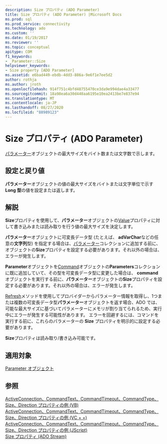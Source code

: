 ```yaml
---
description: Size プロパティ (ADO Parameter)
title: Size プロパティ (ADO Parameter) |Microsoft Docs
ms.prod: sql
ms.prod_service: connectivity
ms.technology: ado
ms.custom: ''
ms.date: 01/19/2017
ms.reviewer: ''
ms.topic: conceptual
apitype: COM
f1_keywords:
- _Parameter::Size
helpviewer_keywords:
- Size property [ADO Parameter]
ms.assetid: e6bad449-ebdb-4dd3-886a-9e6f1e7ee5d2
author: rothja
ms.author: jroth
ms.openlocfilehash: 914f751c4bfd48755470ce3da9e994dae4a33477
ms.sourcegitcommit: 18a98ea6a30d448aa6195e10ea2413be7e837e94
ms.translationtype: MT
ms.contentlocale: ja-JP
ms.lasthandoff: 08/27/2020
ms.locfileid: "88989123"
---
```

# <a name="size-property-ado-parameter"></a>Size プロパティ (ADO Parameter)
[パラメーター](./parameter-object.md)オブジェクトの最大サイズをバイト数または文字数で示します。  
  
## <a name="settings-and-return-values"></a>設定と戻り値  
 **パラメーター**オブジェクトの値の最大サイズをバイトまたは文字単位で示す**Long 型**の値を設定または返します。  
  
## <a name="remarks"></a>解説  
 **Size**プロパティを使用して、**パラメーター**オブジェクトの[Value](./value-property-ado.md)プロパティに対して書き込みまたは読み取りを行う値の最大サイズを決定します。  
  
 **パラメーター**オブジェクトに可変長データ型 (たとえば、 **adVarChar**などの任意の**文字列**型) を指定する場合は、[パラメーター](./parameters-collection-ado.md)コレクションに追加する前に、オブジェクトの**Size**プロパティを設定する必要があります。それ以外の場合は、エラーが発生します。  
  
 **Parameter**オブジェクトを[Command](./command-object-ado.md)オブジェクトの**Parameters**コレクションに既に追加していて、その型を可変長データ型に変更した場合は、 **command**オブジェクトを実行する前に、**パラメーター**オブジェクトの**Size**プロパティを設定する必要があります。それ以外の場合は、エラーが発生します。  
  
 [Refresh](./refresh-method-ado.md)メソッドを使用してプロバイダーからパラメーター情報を取得し、1つまたは複数の可変長データ型**パラメーター**オブジェクトを返す場合、ADO では、可能な最大サイズに基づいてパラメーターにメモリが割り当てられるため、実行中にエラーが発生する可能性があります。 エラーを回避するには、コマンドを実行する前に、これらのパラメーターの **Size** プロパティを明示的に設定する必要があります。  
  
 **Size**プロパティは読み取り/書き込み可能です。  
  
## <a name="applies-to"></a>適用対象  
 [Parameter オブジェクト](./parameter-object.md)  
  
## <a name="see-also"></a>参照  
 [ActiveConnection、CommandText、CommandTimeout、CommandType、Size、Direction プロパティの例 (VB)](./activeconnection-commandtext-commandtimeout-commandtype-size-example-vb.md)   
 [ActiveConnection、CommandText、CommandTimeout、CommandType、Size、Direction プロパティの例 (VC + +)](./activeconnection-commandtext-commandtimeout-commandtype-size-example-vc.md)   
 [ActiveConnection、CommandText、CommandTimeout、CommandType、Size、Direction プロパティの例 (JScript)](./activeconnection-commandtext-timeout-type-size-example-jscript.md)   
 [Size プロパティ (ADO Stream)](./size-property-ado-stream.md)